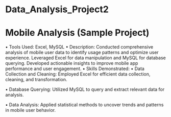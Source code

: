 # Data_Analysis_Project2
#	Mobile Analysis (Sample Project)
•	Tools Used: Excel, MySQL
•	Description: Conducted comprehensive analysis of mobile user data to identify usage patterns and optimize user experience. Leveraged Excel for data manipulation and MySQL for database querying. Developed actionable insights to improve mobile app performance and user engagement.
•	Skills Demonstrated:
•	Data Collection and Cleaning: Employed Excel for efficient data collection, cleaning, and transformation.

•	Database Querying: Utilized MySQL to query and extract relevant data for analysis.

•	Data Analysis: Applied statistical methods to uncover trends and patterns in mobile user behavior.
